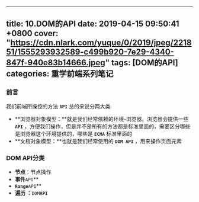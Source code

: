 
---
title: 10.DOM的API
date: 2019-04-15 09:50:41 +0800
cover: "https://cdn.nlark.com/yuque/0/2019/jpeg/221851/1555293932589-c499b920-7e29-4340-847f-940e83b14666.jpeg"
tags: [DOM的API]
categories: 重学前端系列笔记
---

<a name="df368884"></a>
### 前言
我们前端所操控的方法 **`API`** 总的来说分两大类
* **浏览器对象模型：**就是我们经常依赖的环境-浏览器。浏览器会提供一些  **`API`** ，方便我们操作，但是并不是所有的方法都是标准里面的，需要区分哪些是浏览器这个环境提供的，哪些是 **`ECMA`** 标准里面的
* **文档对象模型：**也就是我们经常使用的 **`DOM API`** ，用来操作页面元素

<a name="872043b1"></a>
### DOM API分类
* **节点**：节点操作
* **事件**`API`** 
* **`Range`**`API`** 
* **遍历 ：**`DOM`**`API`** 

